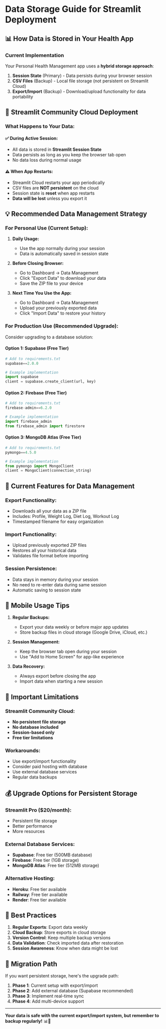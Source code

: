 # Data Storage Guide for Streamlit Deployment

## 📊 **How Data is Stored in Your Health App**

### **Current Implementation**
Your Personal Health Management app uses a **hybrid storage approach**:

1. **Session State** (Primary) - Data persists during your browser session
2. **CSV Files** (Backup) - Local file storage (not persistent on Streamlit Cloud)
3. **Export/Import** (Backup) - Download/upload functionality for data portability

## 🚀 **Streamlit Community Cloud Deployment**

### **What Happens to Your Data:**

#### ✅ **During Active Session:**
- All data is stored in **Streamlit Session State**
- Data persists as long as you keep the browser tab open
- No data loss during normal usage

#### ⚠️ **When App Restarts:**
- Streamlit Cloud restarts your app periodically
- CSV files are **NOT persistent** on the cloud
- Session state is **reset** when app restarts
- **Data will be lost** unless you export it

## 💡 **Recommended Data Management Strategy**

### **For Personal Use (Current Setup):**

1. **Daily Usage:**
   - Use the app normally during your session
   - Data is automatically saved in session state

2. **Before Closing Browser:**
   - Go to Dashboard → Data Management
   - Click "Export Data" to download your data
   - Save the ZIP file to your device

3. **Next Time You Use the App:**
   - Go to Dashboard → Data Management
   - Upload your previously exported data
   - Click "Import Data" to restore your history

### **For Production Use (Recommended Upgrade):**

Consider upgrading to a database solution:

#### **Option 1: Supabase (Free Tier)**
```python
# Add to requirements.txt
supabase==2.0.0

# Example implementation
import supabase
client = supabase.create_client(url, key)
```

#### **Option 2: Firebase (Free Tier)**
```python
# Add to requirements.txt
firebase-admin==6.2.0

# Example implementation
import firebase_admin
from firebase_admin import firestore
```

#### **Option 3: MongoDB Atlas (Free Tier)**
```python
# Add to requirements.txt
pymongo==4.5.0

# Example implementation
from pymongo import MongoClient
client = MongoClient(connection_string)
```

## 🔧 **Current Features for Data Management**

### **Export Functionality:**
- Downloads all your data as a ZIP file
- Includes: Profile, Weight Log, Diet Log, Workout Log
- Timestamped filename for easy organization

### **Import Functionality:**
- Upload previously exported ZIP files
- Restores all your historical data
- Validates file format before importing

### **Session Persistence:**
- Data stays in memory during your session
- No need to re-enter data during same session
- Automatic saving to session state

## 📱 **Mobile Usage Tips**

1. **Regular Backups:**
   - Export your data weekly or before major app updates
   - Store backup files in cloud storage (Google Drive, iCloud, etc.)

2. **Session Management:**
   - Keep the browser tab open during your session
   - Use "Add to Home Screen" for app-like experience

3. **Data Recovery:**
   - Always export before closing the app
   - Import data when starting a new session

## 🚨 **Important Limitations**

### **Streamlit Community Cloud:**
- **No persistent file storage**
- **No database included**
- **Session-based only**
- **Free tier limitations**

### **Workarounds:**
- Use export/import functionality
- Consider paid hosting with database
- Use external database services
- Regular data backups

## 💰 **Upgrade Options for Persistent Storage**

### **Streamlit Pro ($20/month):**
- Persistent file storage
- Better performance
- More resources

### **External Database Services:**
- **Supabase**: Free tier (500MB database)
- **Firebase**: Free tier (1GB storage)
- **MongoDB Atlas**: Free tier (512MB storage)

### **Alternative Hosting:**
- **Heroku**: Free tier available
- **Railway**: Free tier available
- **Render**: Free tier available

## 🎯 **Best Practices**

1. **Regular Exports**: Export data weekly
2. **Cloud Backup**: Store exports in cloud storage
3. **Version Control**: Keep multiple backup versions
4. **Data Validation**: Check imported data after restoration
5. **Session Awareness**: Know when data might be lost

## 🔄 **Migration Path**

If you want persistent storage, here's the upgrade path:

1. **Phase 1**: Current setup with export/import
2. **Phase 2**: Add external database (Supabase recommended)
3. **Phase 3**: Implement real-time sync
4. **Phase 4**: Add multi-device support

---

**Your data is safe with the current export/import system, but remember to backup regularly!** 📊💾
